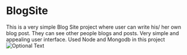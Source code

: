 # BlogSite
This is a very simple Blog Site project where user can write his/ her own blog post.
They can see other people blogs and posts.
Very simple and appealing user interface.
Used Node and Mongodb in this project
![Optional Text](../master/Images/pr1.PNG)
